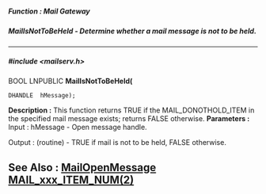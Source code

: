 ##### Function : Mail Gateway
##### MailIsNotToBeHeld - Determine whether a mail message is not to be held.
---
##### #include <mailserv.h>
BOOL LNPUBLIC **MailIsNotToBeHeld(**

	DHANDLE  hMessage);
**Description :**
This function returns TRUE if the MAIL_DONOTHOLD_ITEM in the specified mail 
message exists; returns FALSE otherwise.
**Parameters :**
Input :
hMessage  -  Open message handle.

Output :
(routine)  -  TRUE if mail is not to be held, FALSE otherwise.


**See Also :**
[MailOpenMessage](D:/md_files/MailOpenMessage.md)
[MAIL_xxx_ITEM_NUM(2)](D:/md_files/MAIL_xxx_ITEM_NUM(2).md)
---

